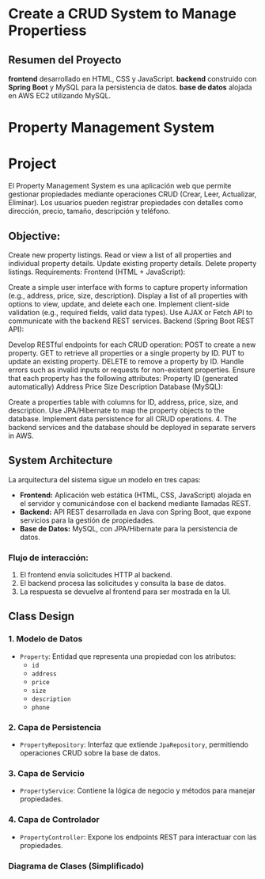 # **Create a CRUD System to Manage Propertiess**

## **Resumen del Proyecto**

 **frontend** desarrollado en HTML, CSS y JavaScript.
   **backend** construido con **Spring Boot** y MySQL para la persistencia de datos.
  **base de datos** alojada en AWS EC2 utilizando MySQL.

  
  # Property Management System

# Project 
El Property Management System es una aplicación web que permite gestionar propiedades mediante operaciones CRUD (Crear, Leer, Actualizar, Eliminar). Los usuarios pueden registrar propiedades con detalles como dirección, precio, tamaño, descripción y teléfono.

## Objective:
Create new property listings.
Read or view a list of all properties and individual property details.
Update existing property details.
Delete property listings.
Requirements:
Frontend (HTML + JavaScript):

Create a simple user interface with forms to capture property information (e.g., address, price, size, description).
Display a list of all properties with options to view, update, and delete each one.
Implement client-side validation (e.g., required fields, valid data types).
Use AJAX or Fetch API to communicate with the backend REST services.
Backend (Spring Boot REST API):

Develop RESTful endpoints for each CRUD operation:
POST to create a new property.
GET to retrieve all properties or a single property by ID.
PUT to update an existing property.
DELETE to remove a property by ID.
Handle errors such as invalid inputs or requests for non-existent properties.
Ensure that each property has the following attributes:
Property ID (generated automatically)
Address
Price
Size
Description
Database (MySQL):

Create a properties table with columns for ID, address, price, size, and description.
Use JPA/Hibernate to map the property objects to the database.
Implement data persistence for all CRUD operations.
4. The backend services and the database should be deployed in separate servers in AWS.


 

## System Architecture
La arquitectura del sistema sigue un modelo en tres capas:

- **Frontend:** Aplicación web estática (HTML, CSS, JavaScript) alojada en el servidor y comunicándose con el backend mediante llamadas REST.
- **Backend:** API REST desarrollada en Java con Spring Boot, que expone servicios para la gestión de propiedades.
- **Base de Datos:** MySQL, con JPA/Hibernate para la persistencia de datos.

### Flujo de interacción:
1. El frontend envía solicitudes HTTP al backend.
2. El backend procesa las solicitudes y consulta la base de datos.
3. La respuesta se devuelve al frontend para ser mostrada en la UI.

## Class Design

### **1. Modelo de Datos**
- `Property`: Entidad que representa una propiedad con los atributos:
  - `id`
  - `address`
  - `price`
  - `size`
  - `description`
  - `phone`

### **2. Capa de Persistencia**
- `PropertyRepository`: Interfaz que extiende `JpaRepository`, permitiendo operaciones CRUD sobre la base de datos.

### **3. Capa de Servicio**
- `PropertyService`: Contiene la lógica de negocio y métodos para manejar propiedades.

### **4. Capa de Controlador**
- `PropertyController`: Expone los endpoints REST para interactuar con las propiedades.

### **Diagrama de Clases (Simplificado)**








